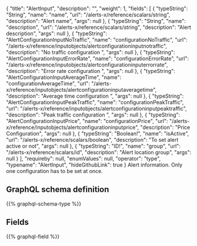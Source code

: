 {
  "title": "AlertInput",
  "description": "",
  "weight": 1,
  "fields": [
    {
      "typeString": "String",
      "name": "name",
      "url": "/alerts-x/reference/scalars/string",
      "description": "Alert name",
      "args": null
    },
    {
      "typeString": "String",
      "name": "description",
      "url": "/alerts-x/reference/scalars/string",
      "description": "Alert description",
      "args": null
    },
    {
      "typeString": "AlertConfigurationInputNoTraffic",
      "name": "configurationNoTraffic",
      "url": "/alerts-x/reference/inputobjects/alertconfigurationinputnotraffic",
      "description": "No traffic configuration ",
      "args": null
    },
    {
      "typeString": "AlertConfigurationInputErrorRate",
      "name": "configurationErrorRate",
      "url": "/alerts-x/reference/inputobjects/alertconfigurationinputerrorrate",
      "description": "Error rate configuration ",
      "args": null
    },
    {
      "typeString": "AlertConfigurationInputAverageTime",
      "name": "configurationAverageTime",
      "url": "/alerts-x/reference/inputobjects/alertconfigurationinputaveragetime",
      "description": "Average time configuration ",
      "args": null
    },
    {
      "typeString": "AlertConfigurationInputPeakTraffic",
      "name": "configurationPeakTraffic",
      "url": "/alerts-x/reference/inputobjects/alertconfigurationinputpeaktraffic",
      "description": "Peak traffic configuration ",
      "args": null
    },
    {
      "typeString": "AlertConfigurationInputPrice",
      "name": "configurationPrice",
      "url": "/alerts-x/reference/inputobjects/alertconfigurationinputprice",
      "description": "Price Configuration",
      "args": null
    },
    {
      "typeString": "Boolean!",
      "name": "isActive",
      "url": "/alerts-x/reference/scalars/boolean",
      "description": "To set alert active or not",
      "args": null
    },
    {
      "typeString": "ID!",
      "name": "group",
      "url": "/alerts-x/reference/scalars/id",
      "description": "Alert location group",
      "args": null
    }
  ],
  "requireby": null,
  "enumValues": null,
  "operator": "type",
  "typename": "AlertInput",
  "hideGithubLink": true
}
Alert information. Only one configuration has to be set at once.
## GraphQL schema definition

{{% graphql-schema-type %}}

## Fields

{{% graphql-field %}}
